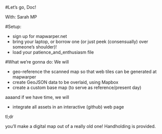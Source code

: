 #Let’s go, Doc!

With: Sarah MP

#Setup:
* sign up for mapwarper.net
* bring your laptop, or borrow one (or just peek (consensually) over someone’s shoulder)!
* load your patience_and_enthusiasm file

#What we’re gonna do:
We will

* geo-reference the scanned map so that web tiles can be generated at mapwarper
* create GeoJSON data to be overlaid, using Mapbox
* create a custom base map (to serve as reference/present day) 

aaaand if we have time, we will

* integrate all assets in an interactive (github) web page

tl;dr

you’ll make a digital map out of a really old one! Handholding is provided.
